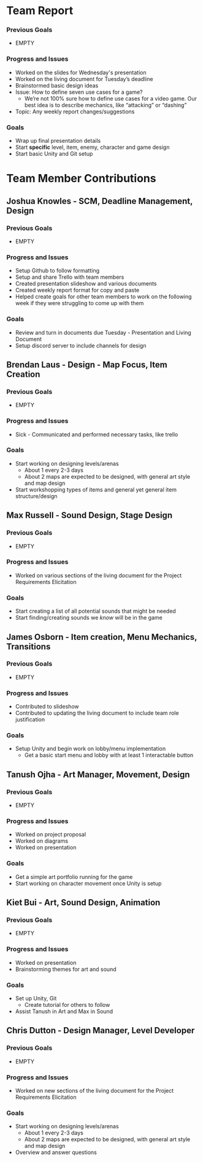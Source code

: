 # Team Report

### Previous Goals

*  EMPTY

### Progress and Issues

* Worked on the slides for Wednesday's presentation  
* Worked on the living document for Tuesday’s deadline  
* Brainstormed basic design ideas  
* Issue: How to define seven use cases for a game?   
  * We’re not 100% sure how to define use cases for a video game. Our best idea is to describe mechanics, like “attacking” or “dashing”
* Topic: Any weekly report changes/suggestions

### Goals

* Wrap up final presentation details  
* Start **specific** level, item, enemy, character and game design  
* Start basic Unity and Git setup

# Team Member Contributions

## Joshua Knowles \- SCM, Deadline Management, Design

### Previous Goals

*   EMPTY

### Progress and Issues

* Setup Github to follow formatting  
* Setup and share Trello with team members  
* Created presentation slideshow and various documents  
* Created weekly report format for copy and paste  
* Helped create goals for other team members to work on the following week if they were struggling to come up with them

### Goals

* Review and turn in documents due Tuesday \- Presentation and Living Document  
* Setup discord server to include channels for design

## Brendan Laus \- Design \- Map Focus, Item Creation

### Previous Goals

*   EMPTY

### Progress and Issues

* Sick \- Communicated and performed necessary tasks, like trello

### Goals

* Start working on designing levels/arenas  
  * About 1 every 2-3 days  
  * About 2 maps are expected to be designed, with general art style and map design  
* Start workshopping types of items and general yet general item structure/design

## Max Russell \- Sound Design, Stage Design

### Previous Goals

*   EMPTY

### Progress and Issues

* Worked on various sections of the living document for the Project Requirements Elicitation

### Goals

* Start creating a list of all potential sounds that might be needed  
* Start finding/creating sounds we *know* will be in the game

## James Osborn \- Item creation, Menu Mechanics, Transitions

### Previous Goals

*   EMPTY

### Progress and Issues

* Contributed to slideshow  
* Contributed to updating the living document to include team role justification 

### Goals

* Setup Unity and begin work on lobby/menu implementation  
  * Get a basic start menu and lobby with at least 1 interactable button

## Tanush Ojha \- Art Manager, Movement, Design

### Previous Goals

*   EMPTY

### Progress and Issues

* Worked on project proposal  
* Worked on diagrams  
* Worked on presentation

### Goals

* Get a simple art portfolio running for the game  
* Start working on character movement once Unity is setup

## Kiet Bui \- Art, Sound Design, Animation

### Previous Goals

*   EMPTY

### Progress and Issues

* Worked on presentation  
* Brainstorming themes for art and sound

### Goals

* Set up Unity, Git  
  * Create tutorial for others to follow   
* Assist Tanush in Art and Max in Sound

## Chris Dutton \- Design Manager, Level Developer

### Previous Goals

*   EMPTY

### Progress and Issues

* Worked on new sections of the living document for the Project Requirements Elicitation

### Goals

* Start working on designing levels/arenas  
  * About 1 every 2-3 days  
  * About 2 maps are expected to be designed, with general art style and map design  
* Overview and answer questions 


